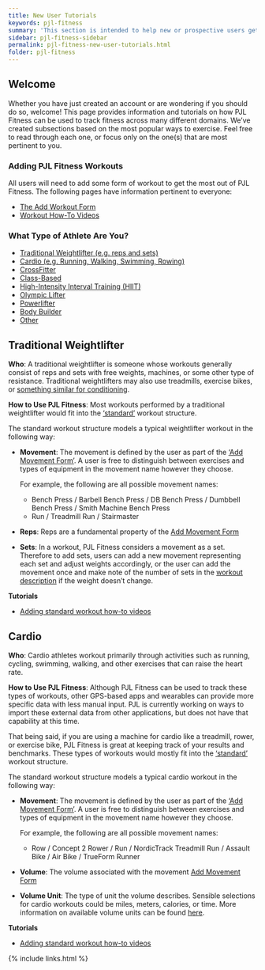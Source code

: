 ```yaml
---
title: New User Tutorials
keywords: pjl-fitness
summary: 'This section is intended to help new or prospective users get an idea of how PJL Fitness can be utilized to help track their individual fitness.'
sidebar: pjl-fitness-sidebar
permalink: pjl-fitness-new-user-tutorials.html
folder: pjl-fitness
---
```


## Welcome

Whether you have just created an account or are wondering if you should do so, welcome! This page provides information and tutorials on how PJL Fitness can be used to track fitness across many different domains. We’ve created subsections based on the most popular ways to exercise. Feel free to read through each one, or focus only on the one(s) that are most pertinent to you.

### Adding PJL Fitness Workouts

All users will need to add some form of workout to get the most out of PJL Fitness. The following pages have information pertinent to everyone:

- [The Add Workout Form](pjl-fitness-add-workout-form)
- [Workout How-To Videos](pjl-fitness-workout-how-to-videos)

### What Type of Athlete Are You?

- [Traditional Weightlifter (e.g. reps and sets)](pjl-fitness-new-user-tutorials.html#traditional-weightlifter)
- [Cardio (e.g. Running, Walking, Swimming, Rowing)](pjl-fitness-new-user-tutorials.html#cardio)
- [CrossFitter]()
- [Class-Based]()
- [High-Intensity Interval Training (HIIT)]()
- [Olympic Lifter]()
- [Powerlifter]()
- [Body Builder]()
- [Other]()

## Traditional Weightlifter

**Who**: A traditional weightlifter is someone whose workouts generally consist of reps and sets with free weights, machines, or some other type of resistance. Traditional weightlifters may also use treadmills, exercise bikes, or [something similar for conditioning](pjl-fitness-new-user-tutorials.html#cardio).

<!-- **Types of Workouts**: -->

**How to Use PJL Fitness**: Most workouts performed by a traditional weightlifter would fit into the [‘standard’](pjl-fitness-workout-structures#the-standard-workout-workout-structure) workout structure.

The standard workout structure models a typical weightlifter workout in the following way:

- **Movement**: The movement is defined by the user as part of the [‘Add Movement Form’](pjl-fitness-add-movement-form). A user is free to distinguish between exercises and types of equipment in the movement name however they choose.

  For example, the following are all possible movement names:

  - Bench Press / Barbell Bench Press / DB Bench Press / Dumbbell Bench Press / Smith Machine Bench Press
  - Run / Treadmill Run / Stairmaster

- **Reps**: Reps are a fundamental property of the [Add Movement Form](pjl-fitness-add-movement-form.html#properties)
- **Sets**: In a workout, PJL Fitness considers a movement as a set. Therefore to add sets, users can add a new movement representing each set and adjust weights accordingly, or the user can add the movement once and make note of the number of sets in the [workout description](pjl-fitness-add-workout-form.html#workout-description) if the weight doesn’t change.

**Tutorials**

- [Adding standard workout how-to videos](pjl-fitness-workout-how-to-videos.html#standard)

## Cardio

**Who**: Cardio athletes workout primarily through activities such as running, cycling, swimming, walking, and other exercises that can raise the heart rate.

**How to Use PJL Fitness**: Although PJL Fitness can be used to track these types of workouts, other GPS-based apps and wearables can provide more specific data with less manual input. PJL is currently working on ways to import these external data from other applications, but does not have that capability at this time.

That being said, if you are using a machine for cardio like a treadmill, rower, or exercise bike, PJL Fitness is great at keeping track of your results and benchmarks. These types of workouts would mostly fit into the [‘standard’](pjl-fitness-workout-structures#the-standard-workout-workout-structure) workout structure.

The standard workout structure models a typical cardio workout in the following way:

- **Movement**: The movement is defined by the user as part of the [‘Add Movement Form’](pjl-fitness-add-movement-form). A user is free to distinguish between exercises and types of equipment in the movement name however they choose.

  For example, the following are all possible movement names:

  - Row / Concept 2 Rower / Run / NordicTrack Treadmill Run / Assault Bike / Air Bike / TrueForm Runner

- **Volume**: The volume associated with the movement [Add Movement Form](pjl-fitness-add-movement-form.html#properties)
- **Volume Unit**: The type of unit the volume describes. Sensible selections for cardio workouts could be miles, meters, calories, or time. More information on available volume units can be found [here](pjl-fitness-add-movement-form.html#volume-units).

**Tutorials**

- [Adding standard workout how-to videos](http://localhost:4000/pjl-fitness-workout-how-to-videos.html#standard)

{% include links.html %}

